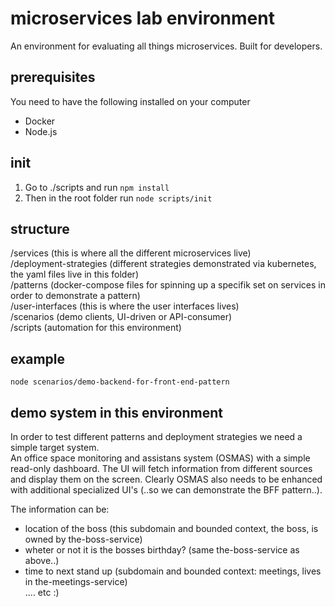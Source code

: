 # microservices lab environment

An environment for evaluating all things microservices. Built for developers.

## prerequisites
You need to have the following installed on your computer  
- Docker  
- Node.js  

## init
1) Go to ./scripts and run ``npm install``  
2) Then in the root folder run ``node scripts/init``

## structure
/services (this is where all the different microservices live)  
/deployment-strategies (different strategies demonstrated via kubernetes, the yaml files live in this folder)  
/patterns (docker-compose files for spinning up a specifik set on services in order to demonstrate a pattern)  
/user-interfaces (this is where the user interfaces lives)  
/scenarios (demo clients, UI-driven or API-consumer)  
/scripts (automation for this environment)  

## example
``node scenarios/demo-backend-for-front-end-pattern``

## demo system in this environment 
In order to test different patterns and deployment strategies we need a simple target system.  
An office space monitoring and assistans system (OSMAS) with a simple read-only dashboard. The UI will fetch information from different sources and display them on the screen. Clearly OSMAS also needs to be enhanced with additional specialized UI's (..so we can demonstrate the BFF pattern..).

The information can be:   
- location of the boss (this subdomain and bounded context, the boss, is owned by the-boss-service)    
- wheter or not it is the bosses birthday? (same the-boss-service as above..)  
- time to next stand up (subdomain and bounded context: meetings, lives in the-meetings-service)    
.... etc :)   

